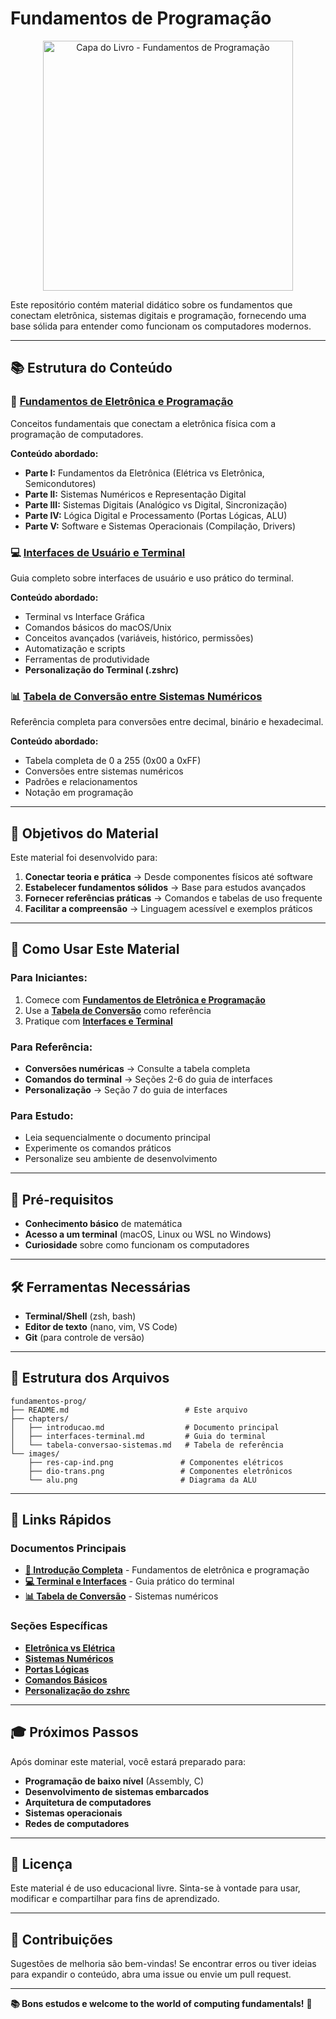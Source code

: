 # Fundamentos de Programação

<div align="center">
<img src="book_cover.png" alt="Capa do Livro - Fundamentos de Programação" width="400">
</div>

Este repositório contém material didático sobre os fundamentos que conectam eletrônica, sistemas digitais e programação, fornecendo uma base sólida para entender como funcionam os computadores modernos.

---

## 📚 Estrutura do Conteúdo

### 🔌 **[Fundamentos de Eletrônica e Programação](./chapters/introducao.md)**

Conceitos fundamentais que conectam a eletrônica física com a programação de computadores.

**Conteúdo abordado:**

- **Parte I:** Fundamentos da Eletrônica (Elétrica vs Eletrônica, Semicondutores)
- **Parte II:** Sistemas Numéricos e Representação Digital
- **Parte III:** Sistemas Digitais (Analógico vs Digital, Sincronização)
- **Parte IV:** Lógica Digital e Processamento (Portas Lógicas, ALU)
- **Parte V:** Software e Sistemas Operacionais (Compilação, Drivers)

### 💻 **[Interfaces de Usuário e Terminal](./chapters/interfaces-terminal.md)**

Guia completo sobre interfaces de usuário e uso prático do terminal.

**Conteúdo abordado:**

- Terminal vs Interface Gráfica
- Comandos básicos do macOS/Unix
- Conceitos avançados (variáveis, histórico, permissões)
- Automatização e scripts
- Ferramentas de produtividade
- **Personalização do Terminal (.zshrc)**

### 📊 **[Tabela de Conversão entre Sistemas Numéricos](./chapters/tabela-conversao-sistemas.md)**

Referência completa para conversões entre decimal, binário e hexadecimal.

**Conteúdo abordado:**

- Tabela completa de 0 a 255 (0x00 a 0xFF)
- Conversões entre sistemas numéricos
- Padrões e relacionamentos
- Notação em programação

---

## 🎯 Objetivos do Material

Este material foi desenvolvido para:

1. **Conectar teoria e prática** → Desde componentes físicos até software
2. **Estabelecer fundamentos sólidos** → Base para estudos avançados
3. **Fornecer referências práticas** → Comandos e tabelas de uso frequente
4. **Facilitar a compreensão** → Linguagem acessível e exemplos práticos

---

## 🚀 Como Usar Este Material

### **Para Iniciantes:**

1. Comece com **[Fundamentos de Eletrônica e Programação](./chapters/introducao.md)**
2. Use a **[Tabela de Conversão](./chapters/tabela-conversao-sistemas.md)** como referência
3. Pratique com **[Interfaces e Terminal](./chapters/interfaces-terminal.md)**

### **Para Referência:**

- **Conversões numéricas** → Consulte a tabela completa
- **Comandos do terminal** → Seções 2-6 do guia de interfaces
- **Personalização** → Seção 7 do guia de interfaces

### **Para Estudo:**

- Leia sequencialmente o documento principal
- Experimente os comandos práticos
- Personalize seu ambiente de desenvolvimento

---

## 📖 Pré-requisitos

- **Conhecimento básico** de matemática
- **Acesso a um terminal** (macOS, Linux ou WSL no Windows)
- **Curiosidade** sobre como funcionam os computadores

---

## 🛠️ Ferramentas Necessárias

- **Terminal/Shell** (zsh, bash)
- **Editor de texto** (nano, vim, VS Code)
- **Git** (para controle de versão)

---

## 📝 Estrutura dos Arquivos

```
fundamentos-prog/
├── README.md                          # Este arquivo
├── chapters/
│   ├── introducao.md                  # Documento principal
│   ├── interfaces-terminal.md         # Guia do terminal
│   └── tabela-conversao-sistemas.md   # Tabela de referência
└── images/
    ├── res-cap-ind.png               # Componentes elétricos
    ├── dio-trans.png                 # Componentes eletrônicos
    └── alu.png                       # Diagrama da ALU
```

---

## 🔗 Links Rápidos

### Documentos Principais

- **[📖 Introdução Completa](./chapters/introducao.md)** - Fundamentos de eletrônica e programação
- **[💻 Terminal e Interfaces](./chapters/interfaces-terminal.md)** - Guia prático do terminal
- **[📊 Tabela de Conversão](./chapters/tabela-conversao-sistemas.md)** - Sistemas numéricos

### Seções Específicas

- **[Eletrônica vs Elétrica](./chapters/introducao.md#11-elétrica-vs-eletrônica)**
- **[Sistemas Numéricos](./chapters/introducao.md#parte-ii-sistemas-numéricos-e-representação-digital)**
- **[Portas Lógicas](./chapters/introducao.md#41-portas-lógicas---os-blocos-básicos)**
- **[Comandos Básicos](./chapters/interfaces-terminal.md#2-comandos-básicos-do-terminal-macosunix)**
- **[Personalização do zshrc](./chapters/interfaces-terminal.md#7-personalização-básica-do-terminal-zshrc)**

---

## 🎓 Próximos Passos

Após dominar este material, você estará preparado para:

- **Programação de baixo nível** (Assembly, C)
- **Desenvolvimento de sistemas embarcados**
- **Arquitetura de computadores**
- **Sistemas operacionais**
- **Redes de computadores**

---

## 📄 Licença

Este material é de uso educacional livre. Sinta-se à vontade para usar, modificar e compartilhar para fins de aprendizado.

---

## 🤝 Contribuições

Sugestões de melhoria são bem-vindas! Se encontrar erros ou tiver ideias para expandir o conteúdo, abra uma issue ou envie um pull request.

---

**📚 Bons estudos e welcome to the world of computing fundamentals!** 🚀
